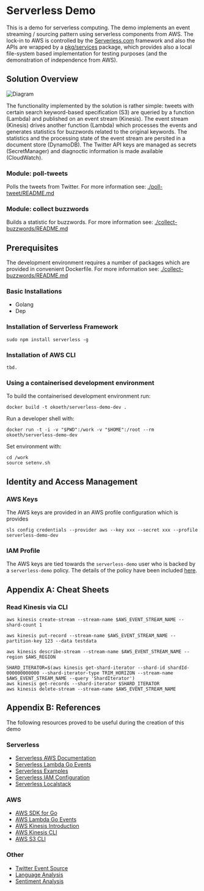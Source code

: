 # Serverless Demo

This is a demo for serverless computing. The demo implements an event streaming / sourcing
pattern using serverless components from AWS. The lock-in to AWS is controlled by the
[Serverless.com](https://serverless.com) framework and also the APIs are wrapped by a
[pkg/services](https://github.com/okoeth/serverless-demo/tree/master/commons/pkg/services) package,
which provides also a local file-system based implementation for testing purposes (and the
demonstration of independence from AWS).

## Solution Overview

![Diagram](https://drive.google.com/uc?authuser=0&id=1PxxyRGoLRru2y8I9RnnU0nVsQHXMdMlQ&export=download)

The functionality implemented by the solution is rather simple: tweets with certain search
keyword-based specification (S3) are queried by a function (Lambda) and published on an event stream (Kinesis).
The event stream (Kinesis) drives another function (Lambda) which processes the events and
generates statistics for buzzwords related to the original keywords. The statistics and the
processing state of the event stream are persited in a document store (DynamoDB). The Twitter
API keys are managed as secrets (SecretManager) and diagnoctic information is made available (CloudWatch).

### Module: poll-tweets

Polls the tweets from Twitter. For more information see: [./poll-tweet/README.md](./poll-tweet/README.md)

### Module: collect buzzwords

Builds a statistic for buzzwords. For more information see: [./collect-buzzwords/README.md](./collect-buzzwords/README.md)

## Prerequisites

The development environment requires a number of packages which are provided in convenient Dockerfile.
For more information see: [./collect-buzzwords/README.md](./collect-buzzwords/README.md)

### Basic Installations

* Golang
* Dep

### Installation of Serverless Framework

```(sh)
sudo npm install serverless -g
```

### Installation of AWS CLI

```(sh)
tbd.
```

### Using a containerised development environment

To build the containerised development environment run:

```(sh)
docker build -t okoeth/serverless-demo-dev .
```

Run a developer shell with:

```(sh)
docker run -t -i -v "$PWD":/work -v "$HOME":/root --rm okoeth/serverless-demo-dev
```

Set environment with:

```(sh)
cd /work
source setenv.sh
```

## Identity and Access Management

### AWS Keys

The AWS keys are provided in an AWS profile configuration which is provides

```(sh)
sls config credentials --provider aws --key xxx --secret xxx --profile serverless-demo-dev
```

### IAM Profile

The AWS keys are tied towards the `serverless-demo` user who is backed by a `serverless-demo`
policy. The details of the policy have been included [here](./serverless-demo-policy).

## Appendix A: Cheat Sheets

### Read Kinesis via CLI

```(sh)
aws kinesis create-stream --stream-name $AWS_EVENT_STREAM_NAME --shard-count 1

aws kinesis put-record --stream-name $AWS_EVENT_STREAM_NAME --partition-key 123 --data testdata

aws kinesis describe-stream --stream-name $AWS_EVENT_STREAM_NAME --region $AWS_REGION

SHARD_ITERATOR=$(aws kinesis get-shard-iterator --shard-id shardId-000000000000 --shard-iterator-type TRIM_HORIZON --stream-name $AWS_EVENT_STREAM_NAME --query 'ShardIterator')
aws kinesis get-records --shard-iterator $SHARD_ITERATOR
aws kinesis delete-stream --stream-name $AWS_EVENT_STREAM_NAME
```

## Appendix B: References

The following resources proved to be useful during the creation of this demo

### Serverless

* [Serverless AWS Documentation](https://serverless.com/framework/docs/providers/aws/)
* [Serverless Lambda Go Events](https://serverless.com/blog/framework-example-golang-lambda-support/)
* [Serverless Examples](https://github.com/serverless/examples)
* [Serverless IAM Configuration](https://gist.github.com/ServerlessBot/7618156b8671840a539f405dea2704c8)
* [Serverless Localstack](https://github.com/localstack/serverless-localstack)

### AWS

* [AWS SDK for Go](https://docs.aws.amazon.com/sdk-for-go/v1/developer-guide/welcome.html)
* [AWS Lambda Go Events](https://github.com/aws/aws-lambda-go/tree/master/events)
* [AWS Kinesis Introduction](https://docs.aws.amazon.com/streams/latest/dev/key-concepts.html)
* [AWS Kinesis CLI](https://docs.aws.amazon.com/streams/latest/dev/fundamental-stream.html)
* [AWS S3 CLI](...)

### Other

* [Twitter Event Source](https://github.com/awslabs/aws-serverless-twitter-event-source)
* [Language Analysis](https://github.com/chrisport/go-lang-detector)
* [Sentiment Analysis](https://github.com/cdipaolo/sentiment)
